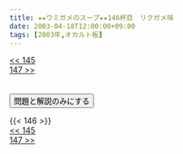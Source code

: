 ```yaml
---
title: ★★ウミガメのスープ★★146杯目　リクガメ味
date: 2003-04-18T12:00:00+09:00
tags: [2003年,オカルト板]
---
```

<div class="th_left"><a href="../145"><< 145</a></div>
<div class="th_right"><a href="../147">147 >></a></div>
<br><br>
<script src="../../js/cupsoup.js"></script>
<form>
<input type="button" value="問題と解説のみにする" onClick="toggleCupsoup()">
</form>
{{< 146 >}}
<div class="th_left"><a href="../145"><< 145</a></div>
<div class="th_right"><a href="../147">147 >></a></div>